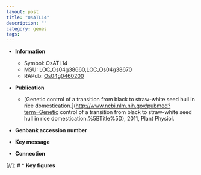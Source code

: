 ```yaml
---
layout: post
title: "OsATL14"
description: ""
category: genes
tags: 
---
```


* **Information**  
    + Symbol: OsATL14  
    + MSU: [LOC_Os04g38660](http://rice.uga.edu/cgi-bin/ORF_infopage.cgi?orf=LOC_Os04g38660),[LOC_Os04g38670](http://rice.uga.edu/cgi-bin/ORF_infopage.cgi?orf=LOC_Os04g38670)  
    + RAPdb: [Os04g0460200](https://rapdb.dna.affrc.go.jp/locus/?name=Os04g0460200)  

* **Publication**  
    + [Genetic control of a transition from black to straw-white seed hull in rice domestication.](http://www.ncbi.nlm.nih.gov/pubmed?term=Genetic control of a transition from black to straw-white seed hull in rice domestication.%5BTitle%5D), 2011, Plant Physiol.

* **Genbank accession number**  

* **Key message**  

* **Connection**  

[//]: # * **Key figures**  


